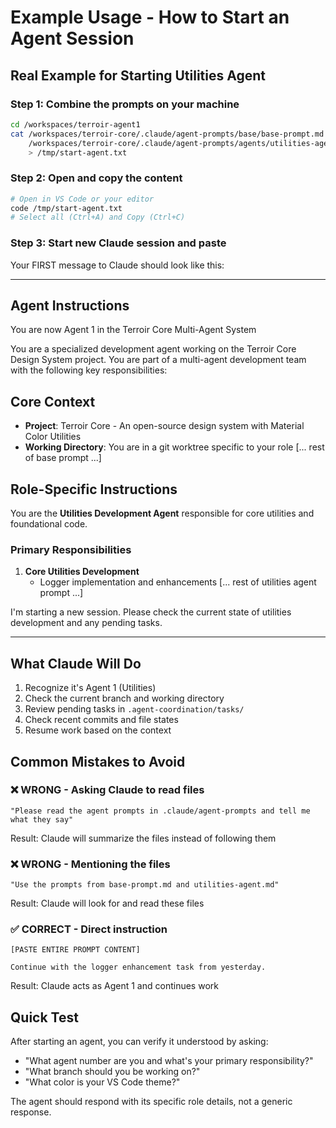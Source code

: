# Example Usage - How to Start an Agent Session

## Real Example for Starting Utilities Agent

### Step 1: Combine the prompts on your machine

```bash
cd /workspaces/terroir-agent1
cat /workspaces/terroir-core/.claude/agent-prompts/base/base-prompt.md \
    /workspaces/terroir-core/.claude/agent-prompts/agents/utilities-agent.md \
    > /tmp/start-agent.txt
```

### Step 2: Open and copy the content

```bash
# Open in VS Code or your editor
code /tmp/start-agent.txt
# Select all (Ctrl+A) and Copy (Ctrl+C)
```

### Step 3: Start new Claude session and paste

Your FIRST message to Claude should look like this:

---

## Agent Instructions

You are now Agent 1 in the Terroir Core Multi-Agent System

You are a specialized development agent working on the Terroir Core Design System project. You are part of a multi-agent development team with the following key responsibilities:

## Core Context

- **Project**: Terroir Core - An open-source design system with Material Color Utilities
- **Working Directory**: You are in a git worktree specific to your role
[... rest of base prompt ...]

## Role-Specific Instructions

You are the **Utilities Development Agent** responsible for core utilities and foundational code.

### Primary Responsibilities

1. **Core Utilities Development**
   - Logger implementation and enhancements
[... rest of utilities agent prompt ...]

I'm starting a new session. Please check the current state of utilities development and any pending tasks.

---

## What Claude Will Do

1. Recognize it's Agent 1 (Utilities)
2. Check the current branch and working directory
3. Review pending tasks in `.agent-coordination/tasks/`
4. Check recent commits and file states
5. Resume work based on the context

## Common Mistakes to Avoid

### ❌ WRONG - Asking Claude to read files

```text
"Please read the agent prompts in .claude/agent-prompts and tell me what they say"
```

Result: Claude will summarize the files instead of following them

### ❌ WRONG - Mentioning the files

```text
"Use the prompts from base-prompt.md and utilities-agent.md"
```

Result: Claude will look for and read these files

### ✅ CORRECT - Direct instruction

```text
[PASTE ENTIRE PROMPT CONTENT]

Continue with the logger enhancement task from yesterday.
```

Result: Claude acts as Agent 1 and continues work

## Quick Test

After starting an agent, you can verify it understood by asking:

- "What agent number are you and what's your primary responsibility?"
- "What branch should you be working on?"
- "What color is your VS Code theme?"

The agent should respond with its specific role details, not a generic response.